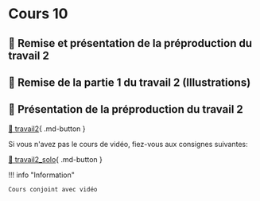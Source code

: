 # Cours 10    

## 🚨 Remise et présentation de la préproduction du travail 2      

## 🚨 Remise de la partie 1 du travail 2 (Illustrations)       

## 🚨 Présentation de la préproduction du travail 2      

[💼 travail2](exercices_ae/travail2.md){ .md-button }   

Si vous n'avez pas le cours de vidéo, fiez-vous aux consignes suivantes:     

[💼 travail2_solo](exercices_ae/travail2_solo.md){ .md-button }    

!!! info "Information"

    Cours conjoint avec vidéo
